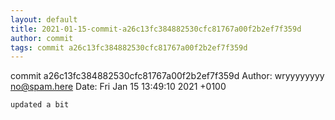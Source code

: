```yaml
---
layout: default
title: 2021-01-15-commit-a26c13fc384882530cfc81767a00f2b2ef7f359d
author: commit
tags: commit a26c13fc384882530cfc81767a00f2b2ef7f359d
---
```


commit a26c13fc384882530cfc81767a00f2b2ef7f359d
Author: wryyyyyyyy <no@spam.here>
Date:   Fri Jan 15 13:49:10 2021 +0100

    updated a bit
